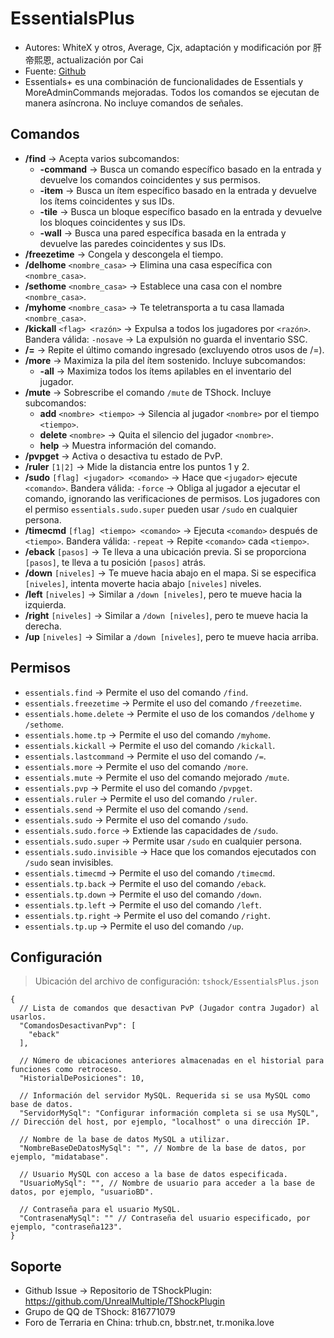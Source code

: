 # EssentialsPlus

- Autores: WhiteX y otros, Average, Cjx, adaptación y modificación por 肝帝熙恩, actualización por Cai
- Fuente: [Github](https://github.com/QuiCM/EssentialsPlus)
- Essentials+ es una combinación de funcionalidades de Essentials y MoreAdminCommands mejoradas. Todos los comandos se ejecutan de manera asíncrona. No incluye comandos de señales.

## Comandos

- **/find** -> Acepta varios subcomandos:
  - **-command** -> Busca un comando específico basado en la entrada y devuelve los comandos coincidentes y sus permisos.
  - **-item** -> Busca un ítem específico basado en la entrada y devuelve los ítems coincidentes y sus IDs.
  - **-tile** -> Busca un bloque específico basado en la entrada y devuelve los bloques coincidentes y sus IDs.
  - **-wall** -> Busca una pared específica basada en la entrada y devuelve las paredes coincidentes y sus IDs.
- **/freezetime** -> Congela y descongela el tiempo.
- **/delhome** `<nombre_casa>` -> Elimina una casa específica con `<nombre_casa>`.
- **/sethome** `<nombre_casa>` -> Establece una casa con el nombre `<nombre_casa>`.
- **/myhome** `<nombre_casa>` -> Te teletransporta a tu casa llamada `<nombre_casa>`.
- **/kickall** `<flag> <razón>` -> Expulsa a todos los jugadores por `<razón>`. Bandera válida: `-nosave` -> La expulsión no guarda el inventario SSC.
- **/=** -> Repite el último comando ingresado (excluyendo otros usos de /=).
- **/more** -> Maximiza la pila del ítem sostenido. Incluye subcomandos:
  - **-all** -> Maximiza todos los ítems apilables en el inventario del jugador.
- **/mute** -> Sobrescribe el comando `/mute` de TShock. Incluye subcomandos:
  - **add** `<nombre> <tiempo>` -> Silencia al jugador `<nombre>` por el tiempo `<tiempo>`.
  - **delete** `<nombre>` -> Quita el silencio del jugador `<nombre>`.
  - **help** -> Muestra información del comando.
- **/pvpget** -> Activa o desactiva tu estado de PvP.
- **/ruler** `[1|2]` -> Mide la distancia entre los puntos 1 y 2.
- **/sudo** `[flag] <jugador> <comando>` -> Hace que `<jugador>` ejecute `<comando>`. Bandera válida: `-force` -> Obliga al jugador a ejecutar el comando, ignorando las verificaciones de permisos. Los jugadores con el permiso `essentials.sudo.super` pueden usar `/sudo` en cualquier persona.
- **/timecmd** `[flag] <tiempo> <comando>` -> Ejecuta `<comando>` después de `<tiempo>`. Bandera válida: `-repeat` -> Repite `<comando>` cada `<tiempo>`.
- **/eback** `[pasos]` -> Te lleva a una ubicación previa. Si se proporciona `[pasos]`, te lleva a tu posición `[pasos]` atrás.
- **/down** `[niveles]` -> Te mueve hacia abajo en el mapa. Si se especifica `[niveles]`, intenta moverte hacia abajo `[niveles]` niveles.
- **/left** `[niveles]` -> Similar a `/down [niveles]`, pero te mueve hacia la izquierda.
- **/right** `[niveles]` -> Similar a `/down [niveles]`, pero te mueve hacia la derecha.
- **/up** `[niveles]` -> Similar a `/down [niveles]`, pero te mueve hacia arriba.

## Permisos

- `essentials.find` -> Permite el uso del comando `/find`.
- `essentials.freezetime` -> Permite el uso del comando `/freezetime`.
- `essentials.home.delete` -> Permite el uso de los comandos `/delhome` y `/sethome`.
- `essentials.home.tp` -> Permite el uso del comando `/myhome`.
- `essentials.kickall` -> Permite el uso del comando `/kickall`.
- `essentials.lastcommand` -> Permite el uso del comando `/=`.
- `essentials.more` -> Permite el uso del comando `/more`.
- `essentials.mute` -> Permite el uso del comando mejorado `/mute`.
- `essentials.pvp` -> Permite el uso del comando `/pvpget`.
- `essentials.ruler` -> Permite el uso del comando `/ruler`.
- `essentials.send` -> Permite el uso del comando `/send`.
- `essentials.sudo` -> Permite el uso del comando `/sudo`.
- `essentials.sudo.force` -> Extiende las capacidades de `/sudo`.
- `essentials.sudo.super` -> Permite usar `/sudo` en cualquier persona.
- `essentials.sudo.invisible` -> Hace que los comandos ejecutados con `/sudo` sean invisibles.
- `essentials.timecmd` -> Permite el uso del comando `/timecmd`.
- `essentials.tp.back` -> Permite el uso del comando `/eback`.
- `essentials.tp.down` -> Permite el uso del comando `/down`.
- `essentials.tp.left` -> Permite el uso del comando `/left`.
- `essentials.tp.right` -> Permite el uso del comando `/right`.
- `essentials.tp.up` -> Permite el uso del comando `/up`.

## Configuración

> Ubicación del archivo de configuración: `tshock/EssentialsPlus.json`
```json5
{
  // Lista de comandos que desactivan PvP (Jugador contra Jugador) al usarlos.
  "ComandosDesactivanPvp": [
    "eback"
  ],

  // Número de ubicaciones anteriores almacenadas en el historial para funciones como retroceso.
  "HistorialDePosiciones": 10,

  // Información del servidor MySQL. Requerida si se usa MySQL como base de datos.
  "ServidorMySql": "Configurar información completa si se usa MySQL", // Dirección del host, por ejemplo, "localhost" o una dirección IP.

  // Nombre de la base de datos MySQL a utilizar.
  "NombreBaseDeDatosMySql": "", // Nombre de la base de datos, por ejemplo, "midatabase".

  // Usuario MySQL con acceso a la base de datos especificada.
  "UsuarioMySql": "", // Nombre de usuario para acceder a la base de datos, por ejemplo, "usuarioBD".

  // Contraseña para el usuario MySQL.
  "ContrasenaMySql": "" // Contraseña del usuario especificado, por ejemplo, "contraseña123".
}
```

## Soporte

- Github Issue -> Repositorio de TShockPlugin: https://github.com/UnrealMultiple/TShockPlugin
- Grupo de QQ de TShock: 816771079
- Foro de Terraria en China: trhub.cn, bbstr.net, tr.monika.love